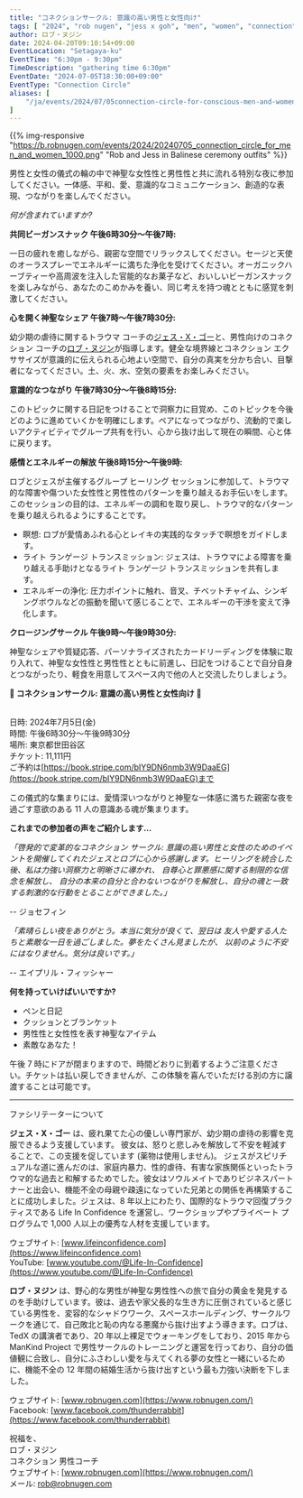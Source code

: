 ```yaml
---
title: "コネクションサークル: 意識の高い男性と女性向け"
tags: [ "2024", "rob nugen", "jess x goh", "men", "women", "connection", "circle" ]
author: ロブ・ヌジン
date: 2024-04-20T09:10:54+09:00
EventLocation: "Setagaya-ku"
EventTime: "6:30pm - 9:30pm"
TimeDescription: "gathering time 6:30pm"
EventDate: "2024-07-05T18:30:00+09:00"
EventType: "Connection Circle"
aliases: [
    "/ja/events/2024/07/05connection-circle-for-conscious-men-and-women/",
]
---
```


{{% img-responsive "https://b.robnugen.com/events/2024/20240705_connection_circle_for_men_and_women_1000.png" "Rob and Jess in Balinese ceremony outfits" %}}

男性と女性の儀式の輪の中で神聖な女性性と男性性と共に流れる特別な夜に参加してください。一体感、平和、愛、意識的なコミュニケーション、創造的な表現、つながりを楽しんでください。

*何が含まれていますか?*

**共同ビーガンスナック 午後6時30分～午後7時:**

一日の疲れを癒しながら、親密な空間でリラックスしてください。セージと天使のオーラスプレーでエネルギーに満ちた浄化を受けてください。オーガニックハーブティーや高周波を注入した官能的なお菓子など、おいしいビーガンスナックを楽しみながら、あなたのこめかみを養い、同じ考えを持つ魂とともに感覚を刺激してください。

**心を開く神聖なシェア 午後7時～午後7時30分:**

幼少期の虐待に関するトラウマ コーチの[ジェス・X・ゴー](https://www.lifeinconfidence.com/)と、男性向けのコネクション コーチの[ロブ・ヌジン](https://www.robnugen.com/ja/)が指導します。健全な境界線とコネクション エクササイズが意識的に伝えられる心地よい空間で、自分の真実を分かち合い、目撃者になってください。土、火、水、空気の要素をお楽しみください。

**意識的なつながり 午後7時30分～午後8時15分:**

このトピックに関する日記をつけることで洞察力に目覚め、このトピックを今後どのように進めていくかを明確にします。ペアになってつながり、流動的で楽しいアクティビティでグループ共有を行い、心から抜け出して現在の瞬間、心と体に戻ります。

**感情とエネルギーの解放 午後8時15分～午後9時:**

ロブとジェスが主催するグループ ヒーリング セッションに参加して、トラウマ的な障害や傷ついた女性性と男性性のパターンを乗り越えるお手伝いをします。このセッションの目的は、エネルギーの調和を取り戻し、トラウマ的なパターンを乗り越えられるようにすることです。

* 瞑想: ロブが愛情あふれる心とレイキの実践的なタッチで瞑想をガイドします。
* ライト ランゲージ トランスミッション: ジェスは、トラウマによる障害を乗り越える手助けとなるライト ランゲージ トランスミッションを共有します。
* エネルギーの浄化: 圧力ポイントに触れ、音叉、チベットチャイム、シンギングボウルなどの振動を聞いて感じることで、エネルギーの干渉を変えて浄化します。

**クロージングサークル 午後9時～午後9時30分:**

神聖なシェアや質疑応答、パーソナライズされたカードリーディングを体験に取り入れて、神聖な女性性と男性性とともに前進し、日記をつけることで自分自身とつながったり、軽食を用意してスペース内で他の人と交流したりしましょう。

**​​​​​​​🤝  コネクションサークル: 意識の高い男性と女性向け 🤝**

<br>日時: 2024年7月5日(金)
<br>時間: 午後6時30分～午後9時30分
<br>場所: 東京都世田谷区
<br>チケット: 11,111円
<br>ご予約は[https://book.stripe.com/bIY9DN6nmb3W9DaaEG](https://book.stripe.com/bIY9DN6nmb3W9DaaEG)まで

この儀式的な集まりには、愛情深いつながりと神聖な一体感に満ちた親密な夜を過ごす意欲のある 11 人の意識ある魂が集まります。

**これまでの参加者の声をご紹介します…**

*「啓発的で変革的なコネクション サークル: 意識の高い男性と女性のためのイベントを開催してくれたジェスとロブに心から感謝します。ヒーリングを統合した後、私は力強い洞察力と明晰さに導かれ、 自尊心と罪悪感に関する制限的な信念を解放し、 自分の本来の自分と合わないつながりを解放し、自分の魂と一致する刺激的な行動をとることができました。」*

-- ジョセフィン


*「素晴らしい夜をありがとう。本当に気分が良くて、翌日は 友人や愛する人たちと素敵な一日を過ごしました。夢をたくさん見ましたが、 以前のように不安にはなりません。気分は良いです。」*

-- エイプリル・フィッシャー

**何を持っていけばいいですか?**

* ペンと日記
* クッションとブランケット
* 男性性と女性性を表す神聖なアイテム
* 素敵なあなた！

午後 7 時にドアが閉まりますので、時間どおりに到着するようご注意ください。チケットは払い戻しできませんが、この体験を喜んでいただける別の方に譲渡することは可能です。

----------------------------------

ファシリテーターについて

**ジェス・X・ゴー** は、疲れ果てた心の優しい専門家が、幼少期の虐待の影響を克服できるよう支援しています。
彼女は、怒りと悲しみを解放して不安を軽減することで、この支援を促しています (薬物は使用しません)。
ジェスがスピリチュアルな道に進んだのは、家庭内暴力、性的虐待、有害な家族関係といったトラウマ的な過去と和解するためでした。彼女はソウルメイトでありビジネスパートナーと出会い、機能不全の母親や疎遠になっていた兄弟との関係を再構築することに成功しました。ジェスは、8 年以上にわたり、国際的なトラウマ回復プラクティスである Life In Confidence を運営し、ワークショップやプライベート プログラムで 1,000 人以上の優秀な人材を支援しています。


ウェブサイト: [www.lifeinconfidence.com](https://www.lifeinconfidence.com)
<br>YouTube: [www.youtube.com/@Life-In-Confidence](https://www.youtube.com/@Life-In-Confidence)


**ロブ・ヌジン** は、野心的な男性が神聖な男性性への旅で自分の黄金を発見するのを手助けしています。彼は、過去や家父長的な生き方に圧倒されていると感じている男性を、変容的なシャドウワーク、スペースホールディング、サークルワークを通じて、自己敗北と恥の内なる悪魔から抜け出すよう導きます。ロブは、TedX の講演者であり、20 年以上裸足でウォーキングをしており、2015 年から ManKind Project で男性サークルのトレーニングと運営を行っており、自分の価値観に合致し、自分にふさわしい愛を与えてくれる夢の女性と一緒にいるために、機能不全の 12 年間の結婚生活から抜け出すという最も力強い決断を下しました。

ウェブサイト: [www.robnugen.com](https://www.robnugen.com/)
<br>Facebook: [www.facebook.com/thunderrabbit](https://www.facebook.com/thunderrabbit)


祝福を、
<br>ロブ・ヌジン
<br>コネクション 男性コーチ
<br>ウェブサイト: [www.robnugen.com](https://www.robnugen.com/)
<br>メール: rob@robnugen.com
